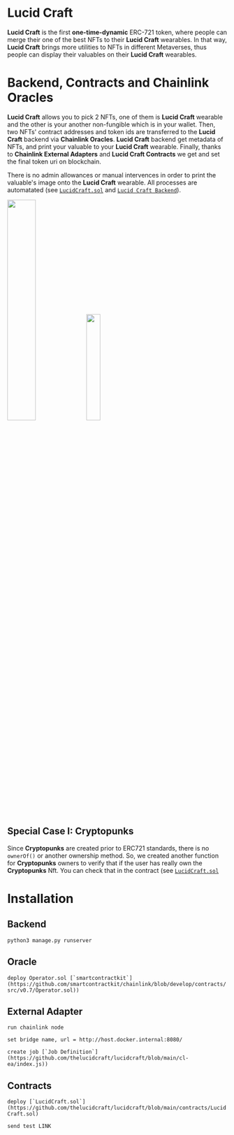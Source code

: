 # Lucid Craft
**Lucid Craft** is the first **one-time-dynamic** ERC-721 token, where people can merge their one of the best NFTs to their **Lucid Craft** wearables. In that way, **Lucid Craft** brings more utilities to NFTs in different Metaverses, thus people can display their valuables on their **Lucid Craft** wearables.

# Backend, Contracts and Chainlink Oracles
**Lucid Craft** allows you to pick 2 NFTs, one of them is **Lucid Craft** wearable and the other is your another non-fungible which is in your wallet. Then, two NFTs' contract addresses and token ids are transferred to the **Lucid Craft** backend via **Chainlink Oracles**. **Lucid Craft** backend get metadata of NFTs, and print your valuable to your **Lucid Craft** wearable. Finally, thanks to **Chainlink External Adapters** and **Lucid Craft Contracts** we get and set the final token uri on blockchain. 

There is no admin allowances or manual intervences in order to print the valuable's image onto the **Lucid Craft** wearable. All processes are automatated (see [`LucidCraft.sol`](https://github.com/thelucidcraft/lucidcraft/blob/main/contracts/LucidCraft.sol) and [`Lucid Craft Backend`](https://github.com/thelucidcraft/lucidcraft/tree/main/backend)).

<img src="https://github.com/thelucidcraft/lucidcraft/blob/main/image0.jpeg" width=36% height=36%><img src="https://github.com/thelucidcraft/lucidcraft/blob/main/fidenza.png" width=25% height=25%>

## Special Case I: Cryptopunks
Since **Cryptopunks** are created prior to ERC721 standards, there is no  ```ownerOf()``` or another ownership method. So, we created another function for **Cryptopunks** owners to verify that if the user has really own the **Cryptopunks** Nft. You can check that in the contract (see [`LucidCraft.sol`](https://github.com/thelucidcraft/lucidcraft/blob/main/contracts/LucidCraft.sol)

# Installation 

## Backend
```python3 manage.py runserver```

## Oracle
```deploy Operator.sol [`smartcontractkit`](https://github.com/smartcontractkit/chainlink/blob/develop/contracts/src/v0.7/Operator.sol))```

## External Adapter
```run chainlink node```

```set bridge name, url = http://host.docker.internal:8080/```

```create job [`Job Definition`](https://github.com/thelucidcraft/lucidcraft/blob/main/cl-ea/index.js))```

## Contracts

```deploy [`LucidCraft.sol`](https://github.com/thelucidcraft/lucidcraft/blob/main/contracts/LucidCraft.sol)```

```send test LINK```


